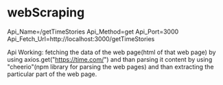 # webScraping

Api_Name=/getTimeStories 
Api_Method=get 
Api_Port=3000 
Api_Fetch_Url=http://localhost:3000/getTimeStories

Api Working: 
fetching the data of the web page(html of that web page) by using axios.get("https://time.com/") and 
than parsing it content by using "cheerio"(npm library for parsing the web pages) and 
than extracting the particular part of the web page.
